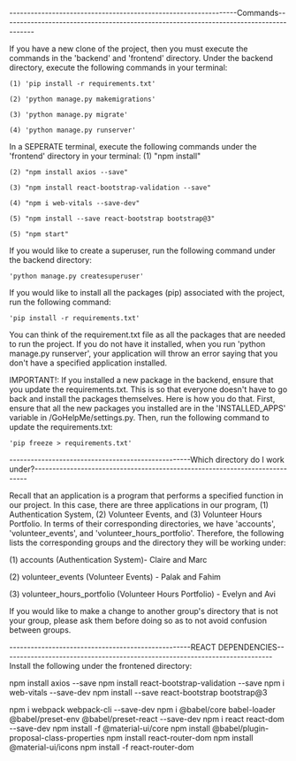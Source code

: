 ----------------------------------------------------------------Commands---------------------------------------------------------------------------------------

If you have a new clone of the project, then you must execute the commands in the 'backend' and 'frontend' directory.
Under the backend directory, execute the following commands in your terminal:

    (1) 'pip install -r requirements.txt'

    (2) 'python manage.py makemigrations'

    (3) 'python manage.py migrate'

    (4) 'python manage.py runserver'

In a SEPERATE terminal, execute the following commands under the 'frontend' directory in your terminal:
    (1) "npm install"

    (2) "npm install axios --save"

    (3) "npm install react-bootstrap-validation --save"

    (4) "npm i web-vitals --save-dev"

    (5) "npm install --save react-bootstrap bootstrap@3"

    (5) "npm start"

If you would like to create a superuser, run the following command under the backend directory:

    'python manage.py createsuperuser'

If you would like to install all the packages (pip) associated with the project, run the following command:

    'pip install -r requirements.txt'

You can think of the requirement.txt file as all the packages that are needed to run the project. If you do not have it installed, when you run 'python manage.py runserver', your application will throw an error saying that you don't have a specified application installed.

IMPORTANT!: If you installed a new package in the backend, ensure that you update the requirements.txt. This is so that everyone doesn't have to go back and install the packages themselves. Here is how you do that. First, ensure that all the new packages you installed are in the 'INSTALLED_APPS' variable in /GoHelpMe/settings.py. Then, run the following command to update the requirements.txt:

    'pip freeze > requirements.txt'

---------------------------------------------------Which directory do I work under?----------------------------------------------------------------------------

Recall that an application is a program that performs a specified function in our project. In this case, there are three applications in our program, (1) Authentication System, (2) Volunteer Events, and (3) Volunteer Hours Portfolio. In terms of their corresponding directories, we have 'accounts', 'volunteer_events', and 'volunteer_hours_portfolio'. Therefore, the following lists the corresponding groups and the directory they will be working under:

(1) accounts (Authentication System)- Claire and Marc

(2) volunteer_events (Volunteer Events) - Palak and Fahim

(3) volunteer_hours_portfolio (Volunteer Hours Portfolio) - Evelyn and Avi

If you would like to make a change to another group's directory that is not your group, please ask them before doing so as to not avoid confusion between groups.

---------------------------------------------------REACT DEPENDENCIES----------------------------------------------------------------------------
Install the following under the frontened directory:

npm install axios --save
npm install react-bootstrap-validation --save
npm i web-vitals --save-dev
npm install --save react-bootstrap bootstrap@3


npm i webpack webpack-cli --save-dev
npm i @babel/core babel-loader @babel/preset-env @babel/preset-react --save-dev
npm i react react-dom --save-dev
npm install -f @material-ui/core
npm install @babel/plugin-proposal-class-properties
npm install react-router-dom
npm install @material-ui/icons
npm install -f react-router-dom
